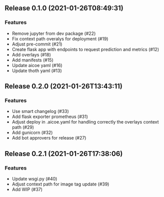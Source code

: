 
## Release 0.1.0 (2021-01-26T08:49:31)
### Features
* Remove jupyter from dev package (#22)
* Fix context path overalys for deployment (#19)
* Adjust pre-commit (#21)
* Create flask app with endpoints to request prediction and metrics (#12)
* Add overlays (#18)
* Add manifests (#15)
* Update aicoe yaml (#16)
* Update thoth yaml (#13)

## Release 0.2.0 (2021-01-26T13:43:11)
### Features
* Use smart changelog (#33)
* Add flask exporter prometheus (#31)
* Adjust deploy in .aicoe.yaml for handling correctly the overlays context path (#29)
* Add gunicorn (#32)
* Add bot approvers for release (#27)

## Release 0.2.1 (2021-01-26T17:38:06)
### Features
* Update wsgi.py (#40)
* Adjust context path for image tag update (#39)
* Add WIP (#37)
